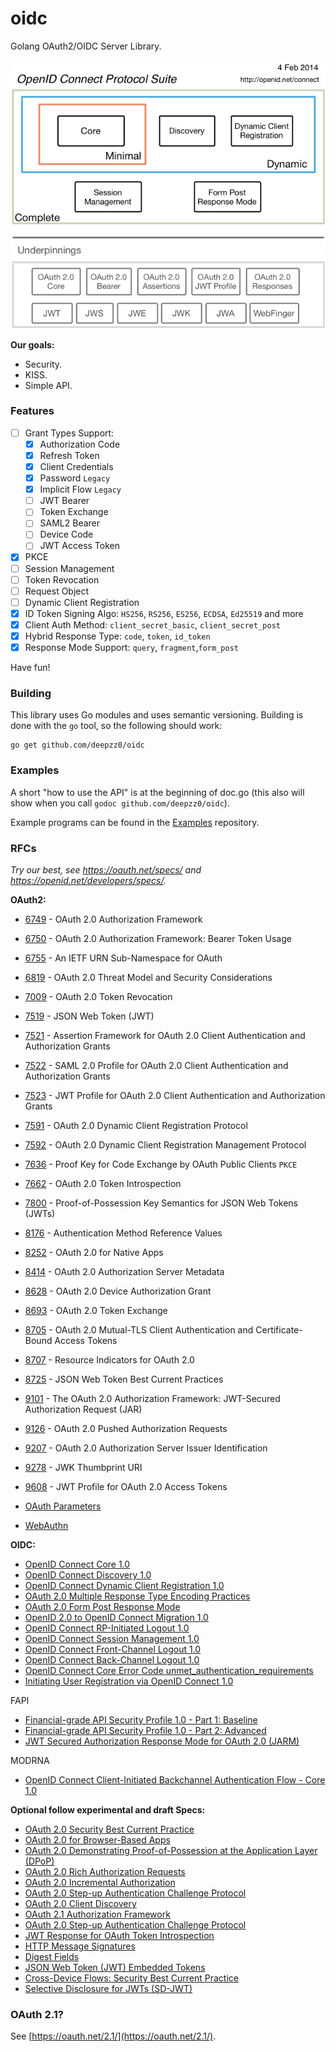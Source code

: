 # oidc
Golang OAuth2/OIDC Server Library.

![OpenIDConnect-Map-4Feb2014.png](./assets/OpenIDConnect-Map-4Feb2014.png)

**Our goals:**

- Security.
- KISS.
- Simple API.

### Features

- [ ] Grant Types Support:
  - [x] Authorization Code
  - [x] Refresh Token
  - [x] Client Credentials
  - [x] Password `Legacy`
  - [x] Implicit Flow `Legacy`
  - [ ] JWT Bearer
  - [ ] Token Exchange
  - [ ] SAML2 Bearer
  - [ ] Device Code
  - [ ] JWT Access Token
- [x] PKCE
- [ ] Session Management
- [ ] Token Revocation
- [ ] Request Object
- [ ] Dynamic Client Registration
- [x] ID Token Signing Algo: `HS256`, `RS256`, `ES256`, `ECDSA`, `Ed25519` and more
- [x] Client Auth Method:  `client_secret_basic`, `client_secret_post`
- [x] Hybrid Response Type: `code`, `token`, `id_token`
- [x] Response Mode Support: `query`, `fragment`,`form_post`

Have fun!

### Building

This library uses Go modules and uses semantic versioning. Building is done with the `go` tool, so the following should work:

```
go get github.com/deepzz0/oidc
```

### Examples

A short "how to use the API" is at the beginning of doc.go (this also will show when you call `godoc github.com/deepzz0/oidc`).

Example programs can be found in the [Examples](https://github.com/deepzz0/oidc/tree/master/examples) repository.

### RFCs

*Try our best, see https://oauth.net/specs/ and  https://openid.net/developers/specs/.*

**OAuth2:**

* [6749](https://www.rfc-editor.org/rfc/rfc6749) - OAuth 2.0 Authorization Framework
* [6750](http://tools.ietf.org/html/rfc6750) - OAuth 2.0 Authorization Framework: Bearer Token Usage
* [6755](https://www.rfc-editor.org/rfc/rfc6755) - An IETF URN Sub-Namespace for OAuth
* [6819](https://www.rfc-editor.org/rfc/rfc6819) - OAuth 2.0 Threat Model and Security Considerations
* [7009](http://tools.ietf.org/html/rfc7009) - OAuth 2.0 Token Revocation
* [7519](https://tools.ietf.org/html/rfc7519) - JSON Web Token (JWT)
* [7521](https://www.rfc-editor.org/rfc/rfc7521.html) - Assertion Framework for OAuth 2.0 Client Authentication and Authorization Grants
* [7522](https://www.rfc-editor.org/rfc/rfc7522) - SAML 2.0 Profile for OAuth 2.0 Client Authentication and Authorization Grants
* [7523](https://www.rfc-editor.org/rfc/rfc7523.html) - JWT Profile for OAuth 2.0 Client Authentication and Authorization Grants
* [7591](https://www.rfc-editor.org/rfc/rfc7591) - OAuth 2.0 Dynamic Client Registration Protocol
* [7592](https://www.rfc-editor.org/rfc/rfc7592) - OAuth 2.0 Dynamic Client Registration Management Protocol
* [7636](http://tools.ietf.org/html/rfc7636) - Proof Key for Code Exchange by OAuth Public Clients `PKCE`
* [7662](https://www.rfc-editor.org/rfc/rfc7662) - OAuth 2.0 Token Introspection
* [7800](https://www.rfc-editor.org/rfc/rfc7800) - Proof-of-Possession Key Semantics for JSON Web Tokens (JWTs)
* [8176](https://www.rfc-editor.org/rfc/rfc8176) - Authentication Method Reference Values
* [8252](http://tools.ietf.org/html/rfc8252) - OAuth 2.0 for Native Apps
* [8414](https://www.rfc-editor.org/rfc/rfc8414) - OAuth 2.0 Authorization Server Metadata
* [8628](https://www.rfc-editor.org/rfc/rfc8628) - OAuth 2.0 Device Authorization Grant
* [8693](https://datatracker.ietf.org/doc/html/rfc8693) - OAuth 2.0 Token Exchange
* [8705](https://tools.ietf.org/html/rfc8705) - OAuth 2.0 Mutual-TLS Client Authentication and Certificate-Bound Access Tokens
* [8707](https://www.rfc-editor.org/rfc/rfc8707) - Resource Indicators for OAuth 2.0
* [8725](https://www.rfc-editor.org/rfc/rfc8725) - JSON Web Token Best Current Practices
* [9101](https://www.rfc-editor.org/rfc/rfc9101) - The OAuth 2.0 Authorization Framework: JWT-Secured Authorization Request (JAR)
* [9126](https://datatracker.ietf.org/doc/html/rfc9126) - OAuth 2.0 Pushed Authorization Requests
* [9207](https://www.rfc-editor.org/rfc/rfc9207) - OAuth 2.0 Authorization Server Issuer Identification
* [9278](https://www.rfc-editor.org/rfc/rfc9278) - JWK Thumbprint URI
* [9608](https://datatracker.ietf.org/doc/html/rfc9068) - JWT Profile for OAuth 2.0 Access Tokens



* [OAuth Parameters](https://www.iana.org/assignments/oauth-parameters/oauth-parameters.xhtml)
* [WebAuthn]([www.w3.org/TR/webauthn](https://www.w3.org/TR/webauthn/))

**OIDC:**

* [OpenID Connect Core 1.0](https://openid.net/specs/openid-connect-core-1_0.html)
* [OpenID Connect Discovery 1.0](https://openid.net/specs/openid-connect-discovery-1_0.html)
* [OpenID Connect Dynamic Client Registration 1.0](https://openid.net/specs/openid-connect-registration-1_0.html)
* [OAuth 2.0 Multiple Response Type Encoding Practices](https://openid.net/specs/oauth-v2-multiple-response-types-1_0.html)
* [OAuth 2.0 Form Post Response Mode](https://openid.net/specs/oauth-v2-form-post-response-mode-1_0.html)
* [OpenID 2.0 to OpenID Connect Migration 1.0](https://openid.net/specs/openid-connect-migration-1_0.html)
* [OpenID Connect RP-Initiated Logout 1.0](https://openid.net/specs/openid-connect-rpinitiated-1_0.html)
* [OpenID Connect Session Management 1.0](https://openid.net/specs/openid-connect-session-1_0.html)
* [OpenID Connect Front-Channel Logout 1.0](https://openid.net/specs/openid-connect-frontchannel-1_0.html)
* [OpenID Connect Back-Channel Logout 1.0](https://openid.net/specs/openid-connect-backchannel-1_0.html)
* [OpenID Connect Core Error Code unmet_authentication_requirements](https://openid.net/specs/openid-connect-unmet-authentication-requirements-1_0.html)
* [Initiating User Registration via OpenID Connect 1.0](https://openid.net/specs/openid-connect-prompt-create-1_0.html)

FAPI

* [Financial-grade API Security Profile 1.0 - Part 1: Baseline](https://openid.net/specs/openid-financial-api-part-1-1_0.html)
* [Financial-grade API Security Profile 1.0 - Part 2: Advanced](https://openid.net/specs/openid-financial-api-part-2-1_0.html)
* [JWT Secured Authorization Response Mode for OAuth 2.0 (JARM)](https://openid.net/specs/oauth-v2-jarm.html)

MODRNA

* [OpenID Connect Client-Initiated Backchannel Authentication Flow - Core 1.0](https://openid.net/specs/openid-client-initiated-backchannel-authentication-core-1_0.html)

**Optional follow experimental and draft Specs:**

* [OAuth 2.0 Security Best Current Practice](https://datatracker.ietf.org/doc/html/draft-ietf-oauth-security-topics)
* [OAuth 2.0 for Browser-Based Apps](https://datatracker.ietf.org/doc/html/draft-ietf-oauth-browser-based-apps)
* [OAuth 2.0 Demonstrating Proof-of-Possession at the Application Layer (DPoP)](https://datatracker.ietf.org/doc/html/draft-ietf-oauth-dpop)
* [OAuth 2.0 Rich Authorization Requests](https://datatracker.ietf.org/doc/html/draft-ietf-oauth-rar)
* [OAuth 2.0 Incremental Authorization](https://datatracker.ietf.org/doc/html/draft-ietf-oauth-incremental-authz)
* [OAuth 2.0 Step-up Authentication Challenge Protocol](https://datatracker.ietf.org/doc/html/draft-ietf-oauth-step-up-authn-challenge)
* [OAuth 2.0 Client Discovery](https://www.ietf.org/archive/id/draft-looker-oauth-client-discovery-01.html)
* [OAuth 2.1 Authorization Framework](https://www.ietf.org/archive/id/draft-ietf-oauth-v2-1-07.html)
* [OAuth 2.0 Step-up Authentication Challenge Protocol](https://www.ietf.org/archive/id/draft-ietf-oauth-step-up-authn-challenge-08.html)
* [JWT Response for OAuth Token Introspection](https://datatracker.ietf.org/doc/html/draft-ietf-oauth-jwt-introspection-response)
* [HTTP Message Signatures](https://datatracker.ietf.org/doc/html/draft-ietf-httpbis-message-signatures)
* [Digest Fields](https://datatracker.ietf.org/doc/html/draft-ietf-httpbis-digest-headers)
* [JSON Web Token (JWT) Embedded Tokens](https://www.ietf.org/archive/id/draft-yusef-oauth-nested-jwt-06.html)
* [Cross-Device Flows: Security Best Current Practice](https://www.ietf.org/archive/id/draft-ietf-oauth-cross-device-security-00.html)
* [Selective Disclosure for JWTs (SD-JWT)](https://www.ietf.org/archive/id/draft-ietf-oauth-selective-disclosure-jwt-02.html)

### OAuth 2.1?

See [https://oauth.net/2.1/](https://oauth.net/2.1/).

